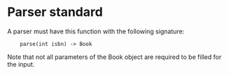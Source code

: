 # Parser standard

A parser must have this function with the following signature:

```{python}
    parse(int isbn) -> Book
```

Note that not all parameters of the Book object are required to be filled for the input.
